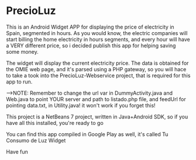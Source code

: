 PrecioLuz
=========

This is an Android Widget APP for displaying the price of electricity in Spain, segmented in hours. 
As you would know, the electric companies will start billing the home electricity in hours segments, and 
every hour will have a VERY different price, so i decided publish this app for helping saving some money.

The widget will display the current electricity price. The data is obtained for the OMIE web page, and it's
parsed using a PHP gateway, so you will hace to take a took into the PrecioLuz-Webservice project, that is required
for this app to run.

-->NOTE: Remember to change the url var in DummyActivity.java and Web.java to point YOUR server and path to listado.php file, and feedUrl for pointing data.txt, in Utility.java! it won't work if you forget this!

This project is a NetBeans 7 project, written in Java+Android SDK, so if you have all this installed, you're
ready to go



You can find this app compiled in Google Play as well, it's called Tu Consumo de Luz Widget

Have fun
